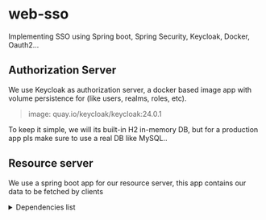 # web-sso
Implementing SSO using Spring boot, Spring Security, Keycloak, Docker, Oauth2...

## Authorization Server
We use Keycloak as authorization server, a docker based image app with volume persistence for (like users, realms, roles, etc).

> image: quay.io/keycloak/keycloak:24.0.1

To keep it simple, we will its built-in H2 in-memory DB, but for a production app pls make sure to use a real DB like MySQL..

## Resource server 

We use a spring boot app for our resource server, this app contains our data to be fetched by clients

<details>
  <summary>Dependencies list</summary>

> spring-boot-starter-oauth2-resource-server
>
> spring-boot-starter-security
>
> spring-boot-starter-web
</details>



